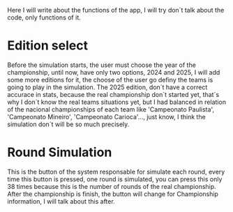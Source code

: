 Here I will write about the functions of the app, I will try don´t talk about the code, only functions of it.
# Edition select
Before the simulation starts, the user must choose the year of the championship, until now, have only two options, 2024 and 2025, I will add some more editions for it, the choose of the user go definy the teams is going to play in the simulation.
The 2025 edition, don´t have a correct accurace in stats, because the real championship don´t started yet, that´s why I don´t know the real teams situations yet, but I had balanced in relation of the nacional championships of each team like 'Campeonato Paulista', 'Campeonato Mineiro', 'Campeonato Carioca'..., just know, I think the simulation don´t will be so much precisely.

# Round Simulation
This is the button of the system responsable for simulate each round, every time this button is pressed, one round is simulated, you can press this only 38 times because this is the number of rounds of the real championship. After the championship is finish, the button will change for Championship information, I will talk about this after.

